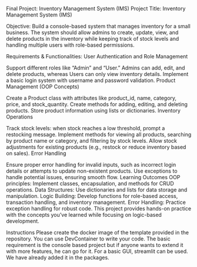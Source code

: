 Final Project: Inventory Management System (IMS)
Project Title:
Inventory Management System (IMS)

Objective:
Build a console-based system that manages inventory for a small business. The system should allow admins to create, update, view, and delete products in the inventory while keeping track of stock levels and handling multiple users with role-based permissions.

Requirements & Functionalities:
User Authentication and Role Management

Support different roles like “Admin” and “User.”
Admins can add, edit, and delete products, whereas Users can only view inventory details.
Implement a basic login system with username and password validation.
Product Management (OOP Concepts)

Create a Product class with attributes like product_id, name, category, price, and stock_quantity.
Create methods for adding, editing, and deleting products.
Store product information using lists or dictionaries.
Inventory Operations

Track stock levels: when stock reaches a low threshold, prompt a restocking message.
Implement methods for viewing all products, searching by product name or category, and filtering by stock levels.
Allow stock adjustments for existing products (e.g., restock or reduce inventory based on sales).
Error Handling

Ensure proper error handling for invalid inputs, such as incorrect login details or attempts to update non-existent products.
Use exceptions to handle potential issues, ensuring smooth flow.
Learning Outcomes
OOP principles: Implement classes, encapsulation, and methods for CRUD operations.
Data Structures: Use dictionaries and lists for data storage and manipulation.
Logic Building: Develop functions for role-based access, transaction handling, and inventory management.
Error Handling: Practice exception handling for robust code.
This project provides hands-on practice with the concepts you’ve learned while focusing on logic-based development.

Instructions
Please create the docker image of the template provided in the repository.
You can use DevContainer to write your code.
The basic requirement is the console based project but if anyone wants to extend it with more features, he can go for it. For a basic GUI, streamlit can be used. We have already added it in the packages.
<!---
AfifaArshad718/AfifaArshad718 is a ✨ special ✨ repository because its `README.md` (this file) appears on your GitHub profile.
You can click the Preview link to take a look at your changes.
--->
